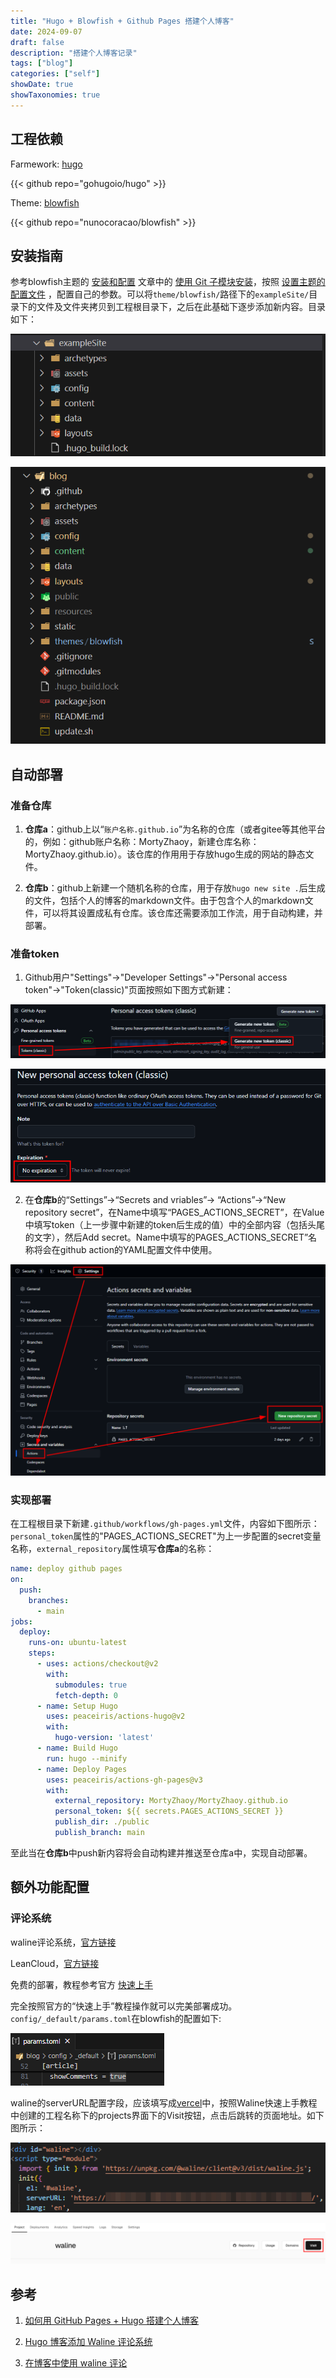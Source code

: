 ```yaml
---
title: "Hugo + Blowfish + Github Pages 搭建个人博客"
date: 2024-09-07
draft: false
description: "搭建个人博客记录"
tags: ["blog"]
categories: ["self"]
showDate: true
showTaxonomies: true
---
```


## 工程依赖

  Farmework: [hugo](https://gohugo.io/)

  {{< github repo="gohugoio/hugo" >}}

  Theme: [blowfish](https://blowfish.page/)

  {{< github repo="nunocoracao/blowfish" >}}

## 安装指南

  参考blowfish主题的 [安装和配置](https://blowfish.page/zh-cn/docs/installation/) 文章中的 [使用 Git 子模块安装](https://blowfish.page/zh-cn/docs/installation/#%E4%BD%BF%E7%94%A8-git-%E5%AD%90%E6%A8%A1%E5%9D%97%E5%AE%89%E8%A3%85)，按照 [设置主题的配置文件](https://blowfish.page/zh-cn/docs/installation/#%E8%AE%BE%E7%BD%AE%E4%B8%BB%E9%A2%98%E7%9A%84%E9%85%8D%E7%BD%AE%E6%96%87%E4%BB%B6) ，配置自己的参数。可以将`theme/blowfish/`路径下的`exampleSite/`目录下的文件及文件夹拷贝到工程根目录下，之后在此基础下逐步添加新内容。目录如下：

![`exampleSite`目录内容](images/2024-09-08_01-05.png "`exampleSite`目录内容")

![工程根目录内容](images/2024-09-08_01-06.png "工程根目录内容")

## 自动部署

### 准备仓库

  1. **仓库a**：github上以“`账户名称.github.io`”为名称的仓库（或者gitee等其他平台的，例如：github账户名称：MortyZhaoy，新建仓库名称：MortyZhaoy.github.io）。该仓库的作用用于存放hugo生成的网站的静态文件。

  2. **仓库b**：github上新建一个随机名称的仓库，用于存放`hugo new site .`后生成的文件，包括个人的博客的markdown文件。由于包含个人的markdown文件，可以将其设置成私有仓库。该仓库还需要添加工作流，用于自动构建，并部署。

### 准备token

  1. Github用户"Settings"→"Developer Settings"→"Personal access token"→"Token(classic)"页面按照如下图方式新建：

  ![2024-09-07_21-59.png](images/2024-09-07_21-59.png)

  ![2024-09-07_22-00.png](images/2024-09-07_22-00.png)

  2. 在**仓库b**的“Settings”→“Secrets and vriables”→ “Actions”→“New repository secret”，在Name中填写“PAGES_ACTIONS_SECRET”，在Value中填写token（上一步骤中新建的token后生成的值）中的全部内容（包括头尾的文字），然后Add secret。Name中填写的PAGES_ACTIONS_SECRET”名称将会在github action的YAML配置文件中使用。

  ![image.png](images/image.png)

### 实现部署

  在工程根目录下新建`.github/workflows/gh-pages.yml`文件，内容如下图所示：`personal_token`属性的"PAGES_ACTIONS_SECRET"为上一步配置的secret变量名称，`external_repository`属性填写**仓库a**的名称：

  ```YAML
  name: deploy github pages
  on:
    push:
      branches:
        - main
  jobs:
    deploy:
      runs-on: ubuntu-latest
      steps:
        - uses: actions/checkout@v2
          with:
            submodules: true
            fetch-depth: 0
        - name: Setup Hugo
          uses: peaceiris/actions-hugo@v2
          with:
            hugo-version: 'latest'
        - name: Build Hugo
          run: hugo --minify
        - name: Deploy Pages
          uses: peaceiris/actions-gh-pages@v3
          with:
            external_repository: MortyZhaoy/MortyZhaoy.github.io
            personal_token: ${{ secrets.PAGES_ACTIONS_SECRET }}
            publish_dir: ./public
            publish_branch: main

  ```

至此当在**仓库b**中push新内容将会自动构建并推送至仓库a中，实现自动部署。

## 额外功能配置

  ### 评论系统

  waline评论系统，[官方链接](https://waline.js.org/)

  LeanCloud，[官方链接](https://console.leancloud.app/apps)

  免费的部署，教程参考官方 [快速上手](https://waline.js.org/guide/get-started/)

  完全按照官方的“快速上手”教程操作就可以完美部署成功。`config/_default/params.toml`在blowfish的配置如下:

  ![image.png](images/image1.png)

  waline的serverURL配置字段，应该填写成[vercel](https://vercel.com/)中，按照Waline快速上手教程中创建的工程名称下的projects界面下的Visit按钮，点击后跳转的页面地址。如下图所示：

  ![image.png](images/image2.png)

  ![image.png](images/image3.png)

## 参考

 1. [如何用 GitHub Pages + Hugo 搭建个人博客](https://krislinzhao.github.io/docs/create-a-wesite-using-github-pages-and-hugo/)

 2. [Hugo 博客添加 Waline 评论系统](https://mostima.blog/blog/waline-comment-system/)

 3. [在博客中使用 waline 评论](https://hetong-re4per.com/posts/use-waline-comment-on-hugo/)



